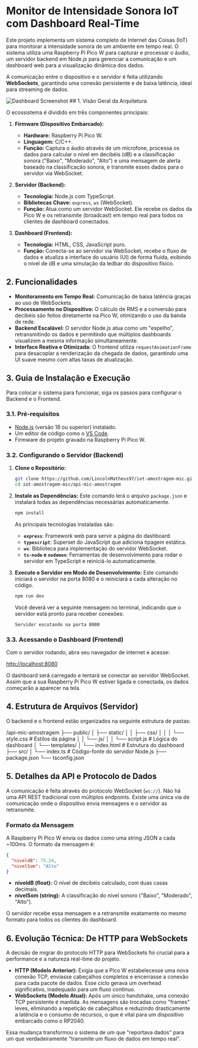 # Monitor de Intensidade Sonora IoT com Dashboard Real-Time

Este projeto implementa um sistema completo de Internet das Coisas (IoT) para monitorar a intensidade sonora de um ambiente em tempo real. O sistema utiliza uma Raspberry Pi Pico W para capturar e processar o áudio, um servidor backend em Node.js para gerenciar a comunicação e um dashboard web para a visualização dinâmica dos dados.

A comunicação entre o dispositivo e o servidor é feita utilizando **WebSockets**, garantindo uma conexão persistente e de baixa latência, ideal para streaming de dados.

![Dashboard Screenshot](https://imgur.com/dTLHIa2.png) ## 1. Visão Geral da Arquitetura

O ecossistema é dividido em três componentes principais:

1.  **Firmware (Dispositivo Embarcado):**

    - **Hardware:** Raspberry Pi Pico W.
    - **Linguagem:** C/C++.
    - **Função:** Captura o áudio através de um microfone, processa os dados para calcular o nível em decibéis (dB) e a classificação sonora ("Baixo", "Moderado", "Alto") e uma mensagem de alerta baseado na classificação sonora, e transmite esses dados para o servidor via WebSocket.

2.  **Servidor (Backend):**

    - **Tecnologia:** Node.js com TypeScript.
    - **Bibliotecas Chave:** `express`, `ws` (WebSocket).
    - **Função:** Atua como um servidor WebSocket. Ele recebe os dados da Pico W e os retransmite (broadcast) em tempo real para todos os clientes de dashboard conectados.

3.  **Dashboard (Frontend):**
    - **Tecnologia:** HTML, CSS, JavaScript puro.
    - **Função:** Conecta-se ao servidor via WebSocket, recebe o fluxo de dados e atualiza a interface do usuário (UI) de forma fluida, exibindo o nível de dB e uma simulação da ledbar do dispositivo físico.

## 2. Funcionalidades

- **Monitoramento em Tempo Real:** Comunicação de baixa latência graças ao uso de WebSockets.
- **Processamento no Dispositivo:** O cálculo de RMS e a conversão para decibéis são feitos diretamente na Pico W, otimizando o uso da banda de rede.
- **Backend Escalável:** O servidor Node.js atua como um "espelho", retransmitindo os dados e permitindo que múltiplos dashboards visualizem a mesma informação simultaneamente.
- **Interface Reativa e Otimizada:** O frontend utiliza `requestAnimationFrame` para desacoplar a renderização da chegada de dados, garantindo uma UI suave mesmo com altas taxas de atualização.

## 3. Guia de Instalação e Execução

Para colocar o sistema para funcionar, siga os passos para configurar o Backend e o Frontend.

### 3.1. Pré-requisitos

- [Node.js](https://nodejs.org/) (versão 18 ou superior) instalado.
- Um editor de código como o [VS Code](https://code.visualstudio.com/).
- Firmware do projeto gravado na Raspberry Pi Pico W.

### 3.2. Configurando o Servidor (Backend)

1.  **Clone o Repositório:**

    ```bash
    git clone https://github.com/LincolnMatheus97/iot-amostragem-mic.git
    cd iot-amostragem-mic/api-mic-amostragem
    ```

2.  **Instale as Dependências:**
    Este comando lerá o arquivo `package.json` e instalará todas as dependências necessárias automaticamente.

    ```bash
    npm install
    ```

    As principais tecnologias instaladas são:

    - **`express`**: Framework web para servir a página do dashboard.
    - **`typescript`**: Superset do JavaScript que adiciona tipagem estática.
    - **`ws`**: Biblioteca para implementação do servidor WebSocket.
    - **`ts-node` e `nodemon`**: Ferramentas de desenvolvimento para rodar o servidor em TypeScript e reiniciá-lo automaticamente.

3.  **Execute o Servidor em Modo de Desenvolvimento:**
    Este comando iniciará o servidor na porta 8080 e o reiniciará a cada alteração no código.
    ```bash
    npm run dev
    ```
    Você deverá ver a seguinte mensagem no terminal, indicando que o servidor está pronto para receber conexões:
    ```
    Servidor escutando na porta 8080
    ```

### 3.3. Acessando o Dashboard (Frontend)

Com o servidor rodando, abra seu navegador de internet e acesse:

[http://localhost:8080](http://localhost:8080)

O dashboard será carregado e tentará se conectar ao servidor WebSocket. Assim que a sua Raspberry Pi Pico W estiver ligada e conectada, os dados começarão a aparecer na tela.

## 4. Estrutura de Arquivos (Servidor)

O backend e o frontend estão organizados na seguinte estrutura de pastas:

/api-mic-amostragem
├── public/
│ ├── static/
│ │ ├── css/
│ │ │ └── style.css # Estilos da página
│ │ └── js/
│ │ └── script.js # Lógica do dashboard
│ └── templates/
│ └── index.html # Estrutura do dashboard
├── src/
│ └── index.ts # Código-fonte do servidor Node.js
├── package.json
└── tsconfig.json

## 5. Detalhes da API e Protocolo de Dados

A comunicação é feita através do protocolo WebSocket (`ws://`). Não há uma API REST tradicional com múltiplos endpoints. Existe uma única via de comunicação onde o dispositivo envia mensagens e o servidor as retransmite.

### Formato da Mensagem

A Raspberry Pi Pico W envia os dados como uma string JSON a cada ~100ms. O formato da mensagem é:

```json
{
  "niveldB": 75.24,
  "nivelSom": "Alto"
}
```

- **niveldB (float):** O nível de decibéis calculado, com duas casas decimais.
- **nivelSom (string):** A classificação do nível sonoro ("Baixo", "Moderado", "Alto").

O servidor recebe essa mensagem e a retransmite exatamente no mesmo formato para todos os clientes do dashboard.

## 6. Evolução Técnica: De HTTP para WebSockets

A decisão de migrar do protocolo HTTP para WebSockets foi crucial para a performance e a natureza real-time do projeto.

- **HTTP (Modelo Anterior):** Exigia que a Pico W estabelecesse uma nova conexão TCP, enviasse cabeçalhos completos e encerrasse a conexão para cada pacote de dados. Esse ciclo gerava um overhead significativo, inadequado para um fluxo contínuo.
- **WebSockets (Modelo Atual):** Após um único handshake, uma conexão TCP persistente é mantida. As mensagens são trocadas como "frames" leves, eliminando a repetição de cabeçalhos e reduzindo drasticamente a latência e o consumo de recursos, o que é vital para um dispositivo embarcado como o RP2040.

Essa mudança transformou o sistema de um que "reportava dados" para um que verdadeiramente "transmite um fluxo de dados em tempo real".
